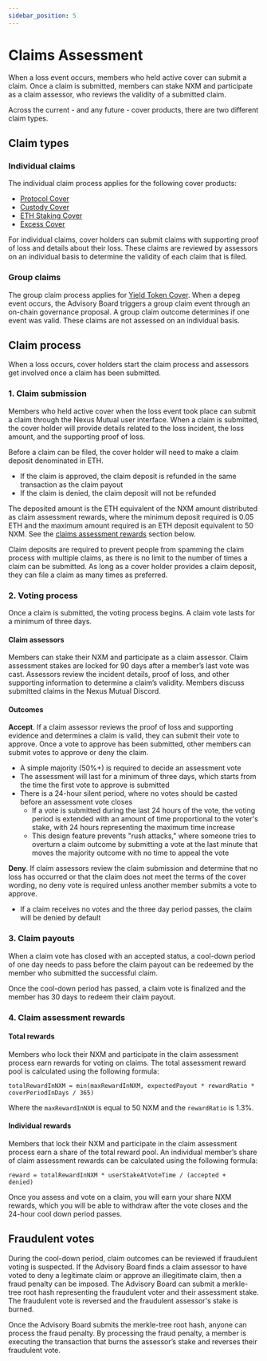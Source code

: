 ```yaml
---
sidebar_position: 5
---
```


# Claims Assessment

When a loss event occurs, members who held active cover can submit a claim. Once a claim is submitted, members can stake NXM and participate as a claim assessor, who reviews the validity of a submitted claim.

Across the current - and any future - cover products, there are two different claim types.

## Claim types

### Individual claims

The individual claim process applies for the following cover products:
* [Protocol Cover](/overview/cover-products/protocol-cover)
* [Custody Cover](/overview/cover-products/custody-cover)
* [ETH Staking Cover](/overview/cover-products/eth-staking-cover)
* [Excess Cover](/overview/cover-products/excess-cover)

For individual claims, cover holders can submit claims with supporting proof of loss and details about their loss. These claims are reviewed by assessors on an individual basis to determine the validity of each claim that is filed.

### Group claims

The group claim process applies for [Yield Token Cover](/overview/cover-products/yield-token-cover). When a depeg event occurs, the Advisory Board triggers a group claim event through an on-chain governance proposal. A group claim outcome determines if one event was valid. These claims are not assessed on an individual basis.

## Claim process

When a loss occurs, cover holders start the claim process and assessors get involved once a claim has been submitted.

### 1. Claim submission

Members who held active cover when the loss event took place can submit a claim through the Nexus Mutual user interface. When a claim is submitted, the cover holder will provide details related to the loss incident, the loss amount, and the supporting proof of loss.

Before a claim can be filed, the cover holder will need to make a claim deposit denominated in ETH.
* If the claim is approved, the claim deposit is refunded in the same transaction as the claim payout
* If the claim is denied, the claim deposit will not be refunded

The deposited amount is the ETH equivalent of the NXM amount distributed as claim assessment rewards, where the minimum deposit required is 0.05 ETH and the maximum amount required is an ETH deposit equivalent to 50 NXM. See the [claims assessment rewards](/protocol/claims-assessment#4-claims-assessment-rewards) section below.

Claim deposits are required to prevent people from spamming the claim process with multiple claims, as there is no limit to the number of times a claim can be submitted. As long as a cover holder provides a claim deposit, they can file a claim as many times as preferred.

### 2. Voting process

Once a claim is submitted, the voting process begins. A claim vote lasts for a minimum of three days.

#### Claim assessors

Members can stake their NXM and participate as a claim assessor. Claim assessment stakes are locked for 90 days after a member’s last vote was cast. Assessors review the incident details, proof of loss, and other supporting information to determine a claim’s validity. Members discuss submitted claims in the Nexus Mutual Discord. 

#### Outcomes

**Accept**. If a claim assessor reviews the proof of loss and supporting evidence and determines a claim is valid, they can submit their vote to approve. Once a vote to approve has been submitted, other members can submit votes to approve or deny the claim.
* A simple majority (50%+) is required to decide an assessment vote
* The assessment will last for a minimum of three days, which starts from the time the first vote to approve is submitted
* There is a 24-hour silent period, where no votes should be casted before an assessment vote closes
  * If a vote is submitted during the last 24 hours of the vote, the voting period is extended with an amount of time proportional to the voter's stake, with 24 hours representing the maximum time increase
  * This design feature prevents "rush attacks," where someone tries to overturn a claim outcome by submitting a vote at the last minute that moves the majority outcome with no time to appeal the vote

**Deny**. If claim assessors review the claim submission and determine that no loss has occurred or that the claim does not meet the terms of the cover wording, no deny vote is required unless another member submits a vote to approve.
* If a claim receives no votes and the three day period passes, the claim will be denied by default

### 3. Claim payouts

When a claim vote has closed with an accepted status, a cool-down period of one day needs to pass before the claim payout can be redeemed by the member who submitted the successful claim.

Once the cool-down period has passed, a claim vote is finalized and the member has 30 days to redeem their claim payout.

### 4. Claim assessment rewards

#### Total rewards

Members who lock their NXM and participate in the claim assessment process earn rewards for voting on claims. The total assessment reward pool is calculated using the following formula:

<p><code>totalRewardInNXM = min(maxRewardInNXM, expectedPayout * rewardRatio * coverPeriodInDays / 365)</code></p>

Where the <code>maxRewardInNXM</code> is equal to 50 NXM and the <code>rewardRatio</code> is 1.3%.

#### Individual rewards

Members that lock their NXM and participate in the claim assessment process earn a share of the total reward pool. An individual member’s share of claim assessment rewards can be calculated using the following formula:

<code>reward = totalRewardInNXM * userStakeAtVoteTime / (accepted + denied)</code>

Once you assess and vote on a claim, you will earn your share NXM rewards, which you will be able to withdraw after the vote closes and the 24-hour cool down period passes.

## Fraudulent votes

During the cool-down period, claim outcomes can be reviewed if fraudulent voting is suspected. If the Advisory Board finds a claim assessor to have voted to deny a legitimate claim or approve an illegitimate claim, then a fraud penalty can be imposed. The Advisory Board can submit a merkle-tree root hash representing the fraudulent voter and their assessment stake. The fraudulent vote is reversed and the fraudulent assessor's stake is burned.

Once the Advisory Board submits the merkle-tree root hash, anyone can process the fraud penalty. By processing the fraud penalty, a member is executing the transaction that burns the assessor’s stake and reverses their fraudulent vote.
